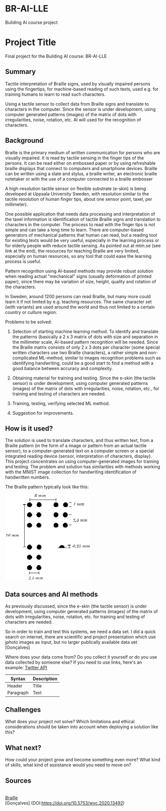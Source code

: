 # BR-AI-LLE
Building AI course project

# Project Title

Final project for the Building AI course: BR-AI-LLE


## Summary

Tactile interpretation of Braille signs, used by visually impaired persons using the fingertips, for machine-based reading of such texts, used e.g. for training humans to learn to read such characters. 

Using a tactile sensor to collect data from  Braille signs and translate to characters in the computer. Since the sensor is under development, using computer generated patterns (images) of the matrix of dots with irregularities, noise, rotation, etc. AI will used for the recognition of characters.



## Background

Braille is the primary medium of written communication for persons who are visually impaired. It is read by tactile sensing in the finger tips of the persons. It can be read either on embossed paper or by using refreshable braille displays that connect to computers and smartphone devices. Braille can be written using a slate and stylus, a braille writer, an electronic braille notetaker or with the use of a computer connected to a braille embosser

A high-resolution tactile sensor on flexible substrate (e-skin) is being developed at Uppsala University Sweden, with resolution similar to the tactile resolution of human finger tips, about one sensor point, taxel, per millimeter).

One possible application that needs data processing and interpretation of the taxel information is identification of tactile Braille signs and translation to characters in the computer. The process to read with the finger tips is not simple and can take a long time to learn. There are computer-based generators of mechanical patterns that human can read, but a reading tool for existing texts would be very useful, especially in the learning process or for elderly people with reduce tactile sensing. As pointed out at mtm.se (see link at the end), the resources for teaching Braille are very limited, especially on human resources, so any tool that could ease the learning process is useful.

Pattern recognition using AI-based methods may provide robust solution when reading actual "mechanical" signs (usually deformation of printed paper), since there may be variation of size, height, quality and rotation of the characters.

In Sweden, around 1200 persons can read Braille, but many more could learn it if not limited by e.g. teaching resources. The same character set (with variants) are used around the world and thus not limited to a certain country or culture region.


Problems to be solved:

1. Selection of starting machine learning method.
To identify and translate the patterns (basically a 2 x 3 matrix of dots with size and separation in the millimeter scale, AI-based pattern recognition will be needed. 
Since the Braille matrix consists of only 2 x 3 dots per character (some special written characters use two Braille characters), a rather simple and non-complicated ML-method, similar to images recognition problems such as identifying handwriting, could be a good start to find a method with a good balance between accuracy and complexity. 

2. Obtaining material for training and testing.
Since the e-skin (the tactile sensor) is under development, using computer generated patterns (images) of the matrix of dots with irregularities, noise, rotation, etc., for training and testing of characters are needed. 

3. Training, testing, verifying selected ML method.

4. Suggestion for improvements.




## How is it used?

The solution is used to translate characters, and thus written text, from a Braille pattern (in the form of a image or pattern from an actual tactile sensor), to a computer-generated text on a computer screen or a special integrated reading device (sensor, interpretation of characters, display).
This project concentrates on using computer-generated images for training and testing.
The problem and solution has similarities with methods working with the MNIST image collection for handwriting identification of handwritten numbers.


The Braille pattern typically look like this:

![Braille](termer1.gif)


## Data sources and AI methods

As previously discussed, since the e-skin (the tactile sensor) is under development, using computer generated patterns (images) of the matrix of dots with irregularities, noise, rotation, etc. for training and testing of characters are needed. 

So in order to train and test this systems, we need a data set. I did a quick search on internet, there are scientific and project presentation which use jphoto images as input, but no larger publically available data set [Gonçalves]

Where does your data come from? Do you collect it yourself or do you use data collected by someone else?
If you need to use links, here's an example:
[Twitter API](https://developer.twitter.com/en/docs)

| Syntax      | Description |
| ----------- | ----------- |
| Header      | Title       |
| Paragraph   | Text        |

## Challenges

What does your project _not_ solve? Which limitations and ethical considerations should be taken into account when deploying a solution like this?

## What next?

How could your project grow and become something even more? What kind of skills, what kind of assistance would you  need to move on? 


## Sources

<br>[Braille](https://en.wikipedia.org/wiki/Brailleses/by/2.0)
<br>[Gonçalves] (DOI:https://doi.org/10.5753/wvc.2020.13492)
